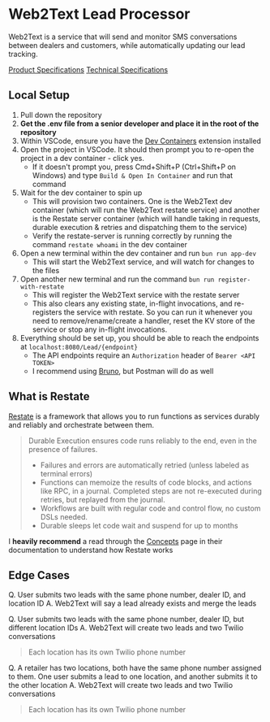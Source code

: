 # Web2Text Lead Processor

Web2Text is a service that will send and monitor SMS conversations between dealers and customers, while automatically updating our lead tracking.

[Product Specifications](https://broadlume.atlassian.net/wiki/spaces/PM/pages/1502773249/Web2Text+Podium+Replacement)
[Technical Specifications](https://broadlume.atlassian.net/wiki/spaces/ENG/pages/1546911745/Web2Text+Technical+Specification)

## Local Setup

1. Pull down the repository
2. **Get the .env file from a senior developer and place it in the root of the repository**
3. Within VSCode, ensure you have the [Dev Containers](https://marketplace.visualstudio.com/items?itemName=ms-vscode-remote.remote-containers) extension installed
4. Open the project in VSCode. It should then prompt you to re-open the project in a dev container - click yes.
    - If it doesn't prompt you, press Cmd+Shift+P (Ctrl+Shift+P on Windows) and type `Build & Open In Container` and run that command
5. Wait for the dev container to spin up
    - This will provision two containers. One is the Web2Text dev container (which will run the Web2Text restate service) and another is the Restate server container (which will handle taking in requests, durable execution & retries and dispatching them to the service)
    - Verify the restate-server is running correctly by running the command `restate whoami` in the dev container
6. Open a new terminal within the dev container and run `bun run app-dev`
    - This will start the Web2Text service, and will watch for changes to the files
7. Open another new terminal and run the command `bun run register-with-restate`
    - This will register the Web2Text service with the restate server
    - This also clears any existing state, in-flight invocations, and re-registers the service with restate. So you can run it whenever you need to remove/rename/create a handler, reset the KV store of the service or stop any in-flight invocations.
8. Everything should be set up, you should be able to reach the endpoints at `localhost:8080/Lead/{endpoint}`
    - The API endpoints require an `Authorization` header of `Bearer <API TOKEN>`
    - I recommend using [Bruno](https://www.usebruno.com/), but Postman will do as well

## What is Restate
[Restate](https://restate.dev/) is a framework that allows you to run functions as services durably and reliably and orchestrate between them.

> Durable Execution ensures code runs reliably to the end, even in the presence of failures.
> - Failures and errors are automatically retried (unless labeled as terminal errors)
> - Functions can memoize the results of code blocks, and actions like RPC, in a journal. Completed steps are not re-executed during retries, but replayed from the journal.
> - Workflows are built with regular code and control flow, no custom DSLs needed.
> - Durable sleeps let code wait and suspend for up to months

I **heavily recommend** a read through the [Concepts](https://docs.restate.dev/concepts/durable_building_blocks) page in their documentation to understand how Restate works

## Edge Cases
Q. User submits two leads with the same phone number, dealer ID, and location ID
A. Web2Text will say a lead already exists and merge the leads

Q. User submits two leads with the same phone number, dealer ID, but different location IDs
A. Web2Text will create two leads and two Twilio conversations
> Each location has its own Twilio phone number

Q. A retailer has two locations, both have the same phone number assigned to them. One user submits a lead to one location, and another submits it to the other location
A. Web2Text will create two leads and two Twilio conversations
> Each location has its own Twilio phone number